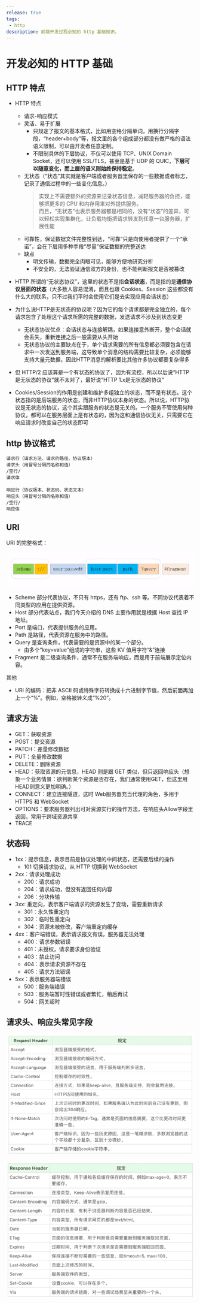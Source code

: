 ```yaml
---
release: true
tags:
 - http
description: 前端开发过程必知的 http 基础知识。
---
```


# 开发必知的 HTTP 基础

## HTTP 特点

- HTTP 特点
  - 请求-响应模式
  - 灵活、易于扩展
    - 只规定了报文的基本格式，比如用空格分隔单词，用换行分隔字段，“header+body”等，报文里的各个组成部分都没有做严格的语法语义限制，可以由开发者任意定制。  
    - 不限制具体的下层协议，不仅可以使用 TCP、UNIX Domain Socket，还可以使用 SSL/TLS，甚至是基于 UDP 的 QUIC，**下层可以随意变化，而上层的语义则始终保持稳定**。
  - 无状态（“状态”其实就是客户端或者服务器里保存的一些数据或者标志，记录了通信过程中的一些变化信息。）
    > 实现上不需要额外的资源来记录状态信息，减轻服务器的负担，能够把更多的 CPU 和内存用来对外提供服务。  
    > 而且，“无状态”也表示服务器都是相同的，没有“状态”的差异，可以轻松实现集群化，让负载均衡把请求转发到任意一台服务器，扩展性能
  - 可靠性，保证数据文件完整性到达，“可靠”只是向使用者提供了一个“承诺”，会在下层用多种手段“尽量”保证数据的完整送达
  - 缺点
    - 明文传输，数据完全肉眼可见，能够方便地研究分析
    - 不安全的，无法验证通信双方的身份，也不能判断报文是否被篡改


- HTTP 所谓的“无状态协议”，这里的状态不是指**会话状态**，而是指的是**通信协议层面的状态**（大多数人容易混淆，而且也跟 Cookies、Session 这些都没有什么大的联系，只不过我们平时会使用它们是去实现应用会话状态）
- 为什么说HTTP是无状态的协议呢？因为它的每个请求都是完全独立的，每个请求包含了处理这个请求所需的完整的数据，发送请求不涉及到状态变更
  - 无状态协议优点：会话状态与连接解耦，如果连接意外断开，整个会话就会丢失，重新连接之后一般需要从头开始
  - 无状态协议的主要缺点在于，单个请求需要的所有信息都必须要包含在请求中一次发送到服务端，这导致单个消息的结构需要比较复杂，必须能够支持大量元数据，因此HTTP消息的解析要比其他许多协议都要复杂得多
- 但 HTTP/2 应该算是一个有状态的协议了，因为有流控，所以以后说“HTTP是无状态的协议”就不太对了，最好说“HTTP 1.x是无状态的协议”
- Cookies/Session的作用是创建和维护多组独立的状态，而不是有状态。这个状态指的是后端服务的状态，而非HTTP协议本身的状态。所以说，HTTP协议是无状态的协议，这个其实跟服务的状态是无关的。一个服务不管使用何种协议，都可以在服务层面上是有状态的，因为这和通信协议无关，只需要它在响应请求时改变自己的状态即可


## http 协议格式

```
请求行（请求方法、请求的路径、协议版本）
请求头（用冒号分隔的名称和值）
/空行/
请求体

响应行（协议版本、状态码、状态文本）
响应头（用冒号分隔的名称和值）
/空行/
响应体
```

## URI

URI 的完整格式：

![图 5](./images/1648200031067.png)  

- Scheme 部分代表协议，不只有 https，还有 ftp、ssh 等。不同协议代表着不同类型的应用在提供资源。
- Host 部分代表站点，我们今天介绍的 DNS 主要作用就是根据 Host 查找 IP 地址。
- Port 是端口，代表提供服务的应用。
- Path 是路径，代表资源在服务中的路径。
- Query 是查询条件，代表需要的是资源中的某一个部分。
  - 由多个“key=value”组成的字符串，这些 KV 值用字符“&”连接
- Fragment 是二级查询条件，通常不在服务端响应，而是用于前端展示定位内容。

其他

- URI 的编码：把非 ASCII 码或特殊字符转换成十六进制字节值，然后前面再加上一个“%”。例如，空格被转义成“%20”。

## 请求方法

- GET：获取资源
- POST：提交资源
- PATCH：差量修改数据
- PUT：全量修改数据
- DELETE：删除资源
- HEAD：获取资源的元信息，HEAD 则是跟 GET 类似，但只返回响应头（想象一个业务情景：欲判断某个资源是否存在，我们通常使用GET，但这里用HEAD则意义更加明确。）
- CONNECT：建立连接隧道，这时 Web服务器充当代理的角色，多用于 HTTPS 和 WebSocket
- OPTIONS：要求服务器列出可对资源实行的操作方法，在响应头Allow字段里返回，常用于跨域资源共享
- TRACE

## 状态码

- 1xx：提示信息，表示目前是协议处理的中间状态，还需要后续的操作
  - 101 切换请求协议，从 HTTP 切换到 WebSocket
- 2xx：请求处理成功
  - 200：请求成功
  - 204：请求成功，但没有返回任何内容
  - 206：分块传输
- 3xx: 重定向，表示客户端请求的资源发生了变动，需要重新请求
  - 301：永久性重定向
  - 302：临时性重定向
  - 304：资源未被修改，客户端重定向缓存
- 4xx：客户端错误，表示请求报文有误，服务器无法处理
  - 400：请求参数错误
  - 401：未授权，请求要求身份验证
  - 403：禁止访问
  - 404：表示请求资源不存在
  - 405：请求方法错误
- 5xx：表示服务器端错误
  - 500：服务端错误
  - 503：服务端暂时性错误或者繁忙，稍后再试
  - 504：网关超时

## 请求头、响应头常见字段

![picture 1](./images/dd11ef231b3da0c30d3d9a8d9356949d6e62db0a91e43814382abce59c4de6af.png)  

![picture 2](./images/49a18b9426fce1bb4be130fdbdef3e32c0306a8a2318bf8fe919c4e0779c610e.png)  

